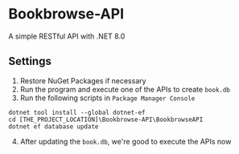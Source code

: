 # Bookbrowse-API
A simple RESTful API with .NET 8.0

## Settings
1. Restore NuGet Packages if necessary
2. Run the program and execute one of the APIs to create `book.db`
3. Run the following scripts in `Package Manager Console`
```
dotnet tool install --global dotnet-ef
cd [THE_PROJECT_LOCATION]\Bookbrowse-API\BookbrowseAPI
dotnet ef database update
```
4. After updating the `book.db`, we're good to execute the APIs now